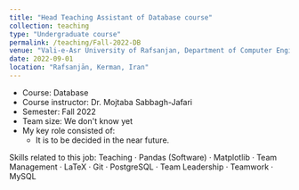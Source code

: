 ```yaml
---
title: "Head Teaching Assistant of Database course"
collection: teaching
type: "Undergraduate course"
permalink: /teaching/Fall-2022-DB
venue: "Vali-e-Asr University of Rafsanjan, Department of Computer Engineering"
date: 2022-09-01
location: "Rafsanjān, Kerman, Iran"
---
```


- Course: Database
- Course instructor: Dr. Mojtaba Sabbagh-Jafari
- Semester: Fall 2022
- Team size: We don't know yet
- My key role consisted of:
  - It is to be decided in the near future.

Skills related to this job: Teaching · Pandas (Software) · Matplotlib · Team Management · LaTeX · Git · PostgreSQL · Team Leadership · Teamwork · MySQL
<!-- ## More Info:
[Github Page](https://github.com/VRU-CE/Design_and_Analysis_of_Algorithms-4002) -->
